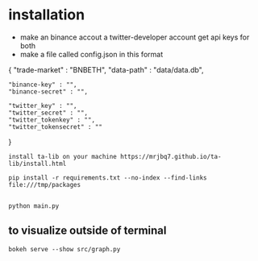 # installation

- make an binance accout a twitter-developer account get api keys for both
- make a file called config.json in this format

{
    "trade-market" : "BNBETH",
    "data-path" : "data/data.db",

    "binance-key" : "",
    "binance-secret" : "",
    
    "twitter_key" : "",
    "twitter_secret" : "",
    "twitter_tokenkey" : "",
    "twitter_tokensecret" : ""
}



    install ta-lib on your machine https://mrjbq7.github.io/ta-lib/install.html

    pip install -r requirements.txt --no-index --find-links file:///tmp/packages


    python main.py

## to visualize outside of terminal

    bokeh serve --show src/graph.py